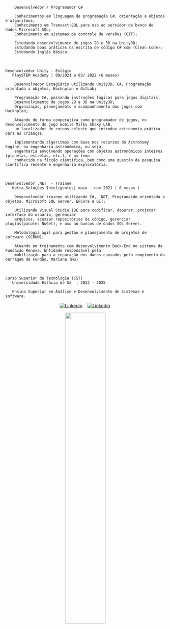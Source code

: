         Desenvolvedor / Programador C#
        
        Conhecimentos em linguagem de programação C#, orientação a objetos e algoritmos; 
        Conhecimento em Transact-SQL para uso ao servidor de banco de dados Microsoft SQL;
        Conhecimento em sistemas de controle de versões (GIT);

        Estudando desenvolvimento de jogos 2D e 3D na Unity3D;
        Estudando boas práticas na escrita de código C# com (Clean Code);
        Estudando Inglês Básico;

<br>
  
    Desenvolvedor Unity - Estágio 
       PlaySTEM Academy | 09/2021 a 03/ 2022 (6 meses) 

        Desenvolvedor Estagiário utilizando Unity3D, C#, Programação orientada a objetos, Hacknplan e GitLab;

        Programação C#, passando instruções lógicas para jogos digitais;
        Desenvolvimento de jogos 2D e 3D na Unity3D;
        Organização, planejamento e acompanhamento dos jogos com Hacknplan;

        Atuando de forma cooperativa como programador de jogos, no desenvolvimento do jogo mobile Milky Shaky LAB,
        um localizador de corpos celeste que introduz astronomia prática para as crianças. 

        Implementando algoritmos com base nos recursos do Astronomy Engine, ou engenharia astronômica, ou seja,
        engenharia envolvendo operações com objetos astronômicos inteiros (planetas, estrelas, etc.), é um tema 
        conhecido na ficção científica, bem como uma questão de pesquisa científica recente e engenharia exploratória.

<br>
  
    Desenvolvedor .NET  - Trainne
       Ketra Soluções Inteligentes| maio - nov 2021 ( 6 meses ) 

        Desenvolvedor trainee utilizando C#, .NET, Programação orientada a objetos, Microsoft SQL Server, EFCore e GIT;

        Utilizando Visual Studio IDE para codificar, depurar, projetar interface do usuário, gerenciar 
        arquivos, acessar repositórios de código, gerenciar plugins(pacotes NuGet), e uso ao bancos de dados SQL Server.
        
        Metodologia ágil para gestão e planejamento de projetos de software (SCRUM);

        Atuando em treinamento com desenvolvimento Back-End no sistema da Fundação Renova. Entidade responsável pela
        mobilização para a reparação dos danos causados pelo rompimento da barragem de Fundão, Mariana (MG)

<br>

    Curso Superior de Tecnologia (CST) 
       Universidade Estácio de Sá  | 2022 - 2025
            
       Ensino Superior em Análise e Desenvolvimento de Sistemas e software.          


<div>
   <p align="center">
    <a href="https://www.linkedin.com/in/alfredo-gomes-pereira-1ba665239"><img alt="Linkedin" src="https://img.shields.io/badge/-LinkedIn-blue?style=for-the-badge&logo=Linkedin&logoColor=white"></a>&nbsp;&nbsp;&nbsp;
    <a href="https://www.youtube.com/c/ÁreadaProgramação"><img alt="Linkedin" src="https://img.shields.io/youtube/channel/subscribers/UCXKSo8RSfVmrawXleZ-_arg?style=social"></a><a href="https://www.linkedin.com/in/alfredo1995/" target="_blank"></a>&nbsp;
  </p>
</div>

<p align="center"><img width=50% src="https://media.giphy.com/media/IThjAlJnD9WNO/giphy.gif"></p>
